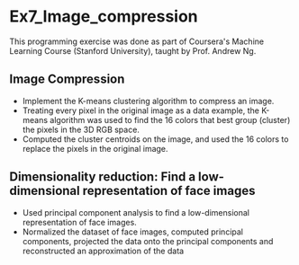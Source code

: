 # Ex7_Image_compression

This programming exercise was done as part of Coursera's Machine Learning Course (Stanford University), taught by Prof. Andrew Ng.

## Image Compression

* Implement the K-means clustering algorithm to compress an image.
* Treating every pixel in the original image as a data example, the K-means algorithm was used to find the 16 colors that best group (cluster) the pixels in the 3D RGB space.
* Computed the cluster centroids on the image, and used the 16 colors to replace the pixels in the original image.

## Dimensionality reduction: Find a low-dimensional representation of face images

* Used principal component analysis to find a low-dimensional representation of face images.
* Normalized the dataset of face images, computed principal components, projected the data onto the principal components and reconstructed an approximation of the data
